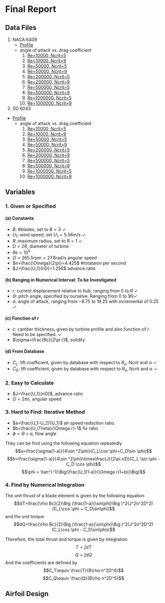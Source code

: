 # Final Report

## Data Files

1. NACA 6409
   * [Profile](/data/NACA%206409/n6409.dat "Title")
   * angle of attack vs. drag coefficient
     1. [Re=10000, Ncrit=5](/data/NACA%206409/xf-n6409-il-100000-n5.txt)
     2. [Re=10000, Ncrit=9](/data/NACA%206409/xf-n6409-il-1000000.txt)
     3. [Re=50000, Ncrit=5](/data/NACA%206409/xf-n6409-il-50000-n5.txt)
     4. [Re=50000, Ncrit=9](/data/NACA%206409/xf-n6409-il-50000.txt)
     5. [Re=200000, Ncrit=5](/data/NACA%206409/xf-n6409-il-200000-n5.txt)
     6. [Re=200000, Ncrit=9](/data/NACA%206409/xf-n6409-il-200000-n9.txt)
     7. [Re=500000, Ncrit=5](/data/NACA%206409/xf-n6409-il-500000-n5.txt)
     8. [Re=500000, Ncrit=9](/data/NACA%206409/xf-n6409-il-500000.txt)
     9. [Re=1000000, Ncrit=5](/data/NACA%206409/xf-n6409-il-1000000-n5.txt)
     10. [Re=1000000, Ncrit=9](/data/NACA%206409/xf-n6409-il-1000000.txt)
2. SG 6043
* [Profile](/data/SG%206043/sg6043.dat.txt "Title")
   * angle of attack vs. drag coefficient
     1. [Re=10000, Ncrit=5](/data/NACA%206409/xf-n6409-il-10000-n5.txt)
     2. [Re=10000, Ncrit=9](/data/SG%206043/xf-sg6043-il-10000.txt)
     3. [Re=50000, Ncrit=5](/data/SG%206043/xf-sg6043-il-50000-n5.txt)
     4. [Re=50000, Ncrit=9](/data/SG%206043/xf-sg6043-il-50000.txt)
     5. [Re=200000, Ncrit=5](/data/SG%206043/xf-sg6043-il-100000-n5.txt)
     6. [Re=200000, Ncrit=9](/data/SG%206043/xf-sg6043-il-200000.txt)
     7. [Re=500000, Ncrit=5](/data/SG%206043/xf-sg6043-il-500000-n5.txt)
     8. [Re=500000, Ncrit=9](/data/SG%206043/xf-sg6043-il-500000.txt)
     9. [Re=1000000, Ncrit=5](/data/SG%206043/xf-sg6043-il-1000000-n5.txt)
     10. [Re=1000000, Ncrit=9](/data/SG%206043/xf-sg6043-il-1000000.txt)
## Variables

### 1. Given or Specified

#### (a) Constants

* $B$: #blades, set to $B=3$ $\checkmark$
* $U_1$: wind speed, set $U_1=5.56m/s$ $\checkmark$
* $R$: maximum radius, set to $R=1$ $\checkmark$
* $D=2R$, diameter of turbine
* $Re=10^5$
* $\Omega=265.5\mathrm{rpm}=27.8\mathrm{rad/s}$ angular speed
* $n=\frac{\Omega}{2\pi}=4.425$ #rotataion per second
* $J=\frac{U_1}{nD}=1.256$ advance ratio

#### (b) Ranging in Numerical Interval: To be Investigated

* $r$: current displacement relative to hub, ranging from $0$ to $R$ $\checkmark$
* $\Theta$: pitch angle, specified by ourselve. Ranging from $0$ to $90$$\checkmark$
* $\alpha$: angle of attack, ranging from $-8.75$ to $19.25$ with incremental of $0.25$ $\checkmark$

#### (c) Function of $r$

* $c$: camber thickness, given by turbine profile and also function of $r$. Need to be specified. $\checkmark$
* $\sigma=\frac{Bc}{2\pi r}$, solidity

#### (d) From Database

* $C_L$: lift coefficient, given by database with respect to $R_e$, Ncrit and $\alpha$ $\checkmark$
* $C_D$: lift coefficient, given by database with respect to $R_e$, Ncrit and $\alpha$ $\checkmark$

### 2. Easy to Calculate

* $J=\frac{U_1}{nD}$, advance ratio
* $\Omega=2\pi n$, angular speed

### 3. Hard to Find: Iterative Method

* $a=\frac{U_1-U_2}{U_1}$ air speed reduction ratio.
* $b=\frac{U_\Theta}{\Omega r}-1$ fix ratio
* $\phi=\Theta + \alpha$, flow angle

They can be find using the following equation repeatedly
$$a=\frac{\sigma(1-a)}{4\sin ^2\phi}(C_L\cos \phi+C_D\sin \phi)$$
$$b=\frac{\sigma(1-a)}{4\sin ^2\phi}\times\frac{J}{2\pi r/D}(C_L \sin \phi - C_D \cos \phi)$$
$$\phi = \tan^{-1}\Big(\frac{U_1(1-a)}{\Omega r(1+b)}\Big)$$
### 4. Find by Numerical Integration
The unit thrust of a blade element is given by the following equation
$$dT=\frac{\rho Bc}{2}\Big (\frac{1-a}{\sin\phi}\Big )^2(J^2n^2D^2)(C_L\cos \phi + C_D\sin\phi)$$
and the unit torque
$$dQ=\frac{\rho Bc}{2}\Big (\frac{1-a}{\sin\phi}\Big )^2(J^2n^2D^2)(C_L\cos \phi - C_D\sin\phi)r$$

Therefore, the total thrust and torque is given by integration
$$T=\int dT$$
$$Q=\int dQ$$
And the coefficients are defined by
$$C_T\equiv \frac{T}{B\rho n^2D^4}$$
$$C_Q\equiv \frac{Q}{B\rho n^2D^5}$$
## Airfoil Design


